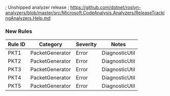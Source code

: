 ﻿; Unshipped analyzer release
; https://github.com/dotnet/roslyn-analyzers/blob/master/src/Microsoft.CodeAnalysis.Analyzers/ReleaseTrackingAnalyzers.Help.md

### New Rules
Rule ID | Category | Severity | Notes
--------|----------|----------|-------
PKT1 | PacketGenerator | Error | DiagnosticUtil
PKT2 | PacketGenerator | Error | DiagnosticUtil
PKT3 | PacketGenerator | Error | DiagnosticUtil
PKT4 | PacketGenerator | Error | DiagnosticUtil
PKT5 | PacketGenerator | Error | DiagnosticUtil